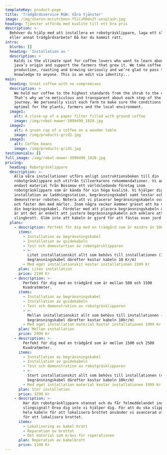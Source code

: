 ```yaml
---
templateKey: product-page
title: 'Trädgårdsservice R&N: Våra tjänster'
image: /img/sharon-mccutcheon-fSlCxR0dnZY-unsplash.jpg
heading: Tjänster utförda med kvalité till ett bra pris
description: >-
  Behöver du hjälp med att installera en robotgräsklippare, laga ett slingbrott
  eller annat trädgårdsarbete? Då har du kommit rätt. 
intro:
  blurbs: []
  heading: 'Installation av '
  description: >
    Kaldi is the ultimate spot for coffee lovers who want to learn about their
    java’s origin and support the farmers that grew it. We take coffee
    production, roasting and brewing seriously and we’re glad to pass that
    knowledge to anyone. This is an edit via identity...
main:
  heading: Great coffee with no compromises
  description: >
    We hold our coffee to the highest standards from the shrub to the cup.
    That’s why we’re meticulous and transparent about each step of the coffee’s
    journey. We personally visit each farm to make sure the conditions are
    optimal for the plants, farmers and the local environment.
  image1:
    alt: A close-up of a paper filter filled with ground coffee
    image: /img/robot-mower-3999490_1920.jpg
  image2:
    alt: A green cup of a coffee on a wooden table
    image: /img/products-grid2.jpg
  image3:
    alt: Coffee beans
    image: /img/products-grid1.jpg
testimonials: []
full_image: /img/robot-mower-3999490_1920.jpg
pricing:
  heading: Robotgräsklippare
  description: >-
    Alla våra installationer utförs enligt instruktionsboken till din
    robotgräsklippare och utifrån tillverkarens rekommendationer. Vi använder
    endast material från Bossmow ett världsledande företag inom
    robotgräsklippare som är kända för sin höga kvalité. Vi hjälper dig med
    installation av laddningsstation, begränsningskabel samt testar och
    demonstrerar roboten. Notera att vi placerar begränsningskabeln ovan jord
    och fäster den med märlor. Inom några veckor kommer gräset att ha växt över
    din begräsningskabel. Fördelar med att placera begränsningskabeln ovan jord
    är att det är enkelt att justera begränsningskabeln och enklare att upptäcka
    slingbrott. Glöm inte att kabeln är gjord för att fästas ovan jord.  
  plans:
    - description: Perfekt för dig med en trädgård som är mindre än 500 Kvadratmeter
      items:
        - Installation av begränsningskabel
        - Installation av guidekabeln
        - Test och demostartion av robotgärsklipparen
        - >-
          Litet installationskit allt som behövs till installationen (150 meter
          begränsningskabel därefter kostar kabeln 10 Kr/m)
        - Med eget installationskit kostar installationen 1599 Kr
      plan: Liten installation
      price: 2199 Kr
    - description: >-
        Perfekt för dig med en trädgård som är mellan 500 och 1500
        Kvadratmeter. 
      items:
        - Installation av begränsningskabel
        - Installation av guidekabeln
        - Test och demonstration av robotgräsklipparen
        - >-
          Mellan installationskit allt som behövs till installationen (250 meter
          begränsningskabel därefter kostar kabeln 10kr/m)
        - Med eget installation material kostar installationen 1999 Kr
      plan: Mellan installation
      price: 2999 Kr
    - description: >-
        Perfekt för dig med en trädgård som är mellan 1500 och 2500
        Kvadratmeter. 
      items:
        - Installation av begränsningskabel
        - Installation av guidekabeln
        - Test och demonstration av robotgräsklipparen
        - >-
          Stort installationskit allt som behövs till installationen (400 meter
          begränsningskabel därefter kostar kabeln 10kr/m)
        - Med eget installation material kostar installationen 1999 Kr
      plan: Stor installation
      price: 3299 Kr
    - description: >-
        Har din robotgräsklippare stannat och du får felmeddelandet ingen
        slingsignal? Oroa dig inte vi hjälper dig. För att du ska slippa dra upp
        hela kabeln för att lokalisera brottet använder vi avancerad utrustning
        för att lokalisera brottet. 
      items:
        - Lokalisering av kabel brott
        - Reparation av brottet
        - Det material som krävs för reperationen
      plan: Reperation av kabelbrott
      price: 1199 Kr
---
```


